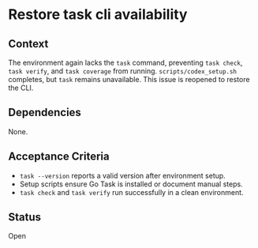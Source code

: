 # Restore task cli availability

## Context
The environment again lacks the `task` command, preventing `task check`,
`task verify`, and `task coverage` from running. `scripts/codex_setup.sh`
completes, but `task` remains unavailable. This issue is reopened to restore
the CLI.

## Dependencies
None.

## Acceptance Criteria
- `task --version` reports a valid version after environment setup.
- Setup scripts ensure Go Task is installed or document manual steps.
- `task check` and `task verify` run successfully in a clean environment.

## Status
Open
